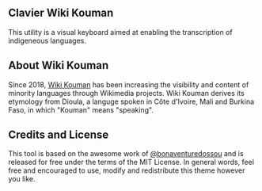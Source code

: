 ## Clavier Wiki Kouman
This utility is a visual keyboard aimed at enabling the transcription of indigeneous languages.

## About Wiki Kouman
Since 2018, [Wiki Kouman](https://meta.wikimedia.org/wiki/Grants:Project/Modjou/Wiki_Kouman_2021) has been increasing the visibility and content of minority languages ​​through Wikimedia projects. Wiki Kouman derives its etymology from Dioula, a languge spoken in Côte d'Ivoire, Mali and Burkina Faso, in which "Kouman" means "speaking".

## Credits and License
This tool is based on the awesome work of [@bonaventuredossou](https://github.com/bonaventuredossou/clavierfongbe) and is released for free under the terms of the MIT License. In general words, feel free and encouraged to use, modify and redistribute this theme however you like.
